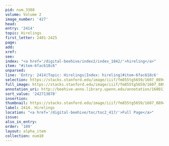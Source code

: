 ```yaml
---
pid: num_3388
volume: Volume 2
image_number: '427'
head:
entry: '2414'
topic: Hirelings
first_letter: 2401-2425
page:
add:
xref:
see:
index: "<a href='/digital-beehive/index2/index_1842/'>hireling</a>"
item: "#item-6fac618c6"
unparsed:
line: 'Entry: 2414|Topic: Hirelings|Index: hireling|#item-6fac618c6'
selection: https://stacks.stanford.edu/image/iiif/fm855tg5659/1607_0894/469,3878,2895,349/full/0/default.jpg
full_image: https://stacks.stanford.edu/image/iiif/fm855tg5659/1607_0894/full/full/0/default.jpg
annotation_uri: http://beehive-anno.library.upenn.edu/annotation/1680110746359
sort_value: '242713878'
insertion:
thumbnail: https://stacks.stanford.edu/image/iiif/fm855tg5659/1607_0894/469,3878,600,180/250,/0/default.jpg
label: 2414. Hirelings
location: "<a href='/digital-beehive/toc/toc2_417/'>Full Page</a>"
issue:
also_in_entry:
order: '189'
layout: alpha_item
collection: num10
---
```


